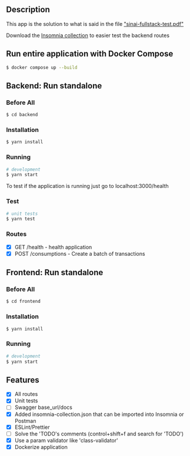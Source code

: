 ## Description

This app is the solution to what is said in the file ["sinai-fullstack-test.pdf"](sinai-fullstack-test.pdf)

Download the [Insomnia collection]("insomnia-collection.json") to easier test the backend routes

## Run entire application with Docker Compose

```bash
$ docker compose up --build
```

## Backend: Run standalone

### Before All

```bash
$ cd backend
```

### Installation

```bash
$ yarn install
```

### Running

```bash
# development
$ yarn start
```

To test if the application is running just go to localhost:3000/health

### Test

```bash
# unit tests
$ yarn test
```

### Routes

- [x] GET /health - health application
- [x] POST /consumptions - Create a batch of transactions

## Frontend: Run standalone

### Before All

```bash
$ cd frontend
```

### Installation

```bash
$ yarn install
```

### Running

```bash
# development
$ yarn start
```

## Features

- [x] All routes
- [x] Unit tests
- [ ] Swagger base_url/docs
- [x] Added insomnia-collection.json that can be imported into Insomnia or Postman
- [x] ESLint/Prettier
- [ ] Solve the 'TODO's comments (control+shift+f and search for 'TODO')
- [x] Use a param validator like 'class-validator'
- [x] Dockerize application
